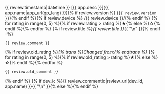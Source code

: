{{ review.timestamp|datetime }}
[{{ app.desc }}]({{ app.name|app_url(gp_lang) }}){% if review.version %} (`{{ review.version }}`){% endif %}{% if review.device %} /{{ review.device }}/{% endif %}
{% for rating in range(0, 5) %}{% if review.rating > rating %}★{% else %}☆{% endif %}{% endfor %}
{% if review.title %}*{{ review.title }}*{{ "\n" }}{% endif -%}
```
{{ review.comment }}
```
{% if review.old_rating %}_{% trans %}Changed from:{% endtrans %}_
{% for rating in range(0, 5) %}{% if review.old_rating > rating %}★{% else %}☆{% endif %}{% endfor %}
```
{{ review.old_comment }}
```
{% endif %}
{% if dev_id %}{{ review.commentId|review_url(dev_id, app.name) }}{{ "\n" }}{% else %}{% endif %}
